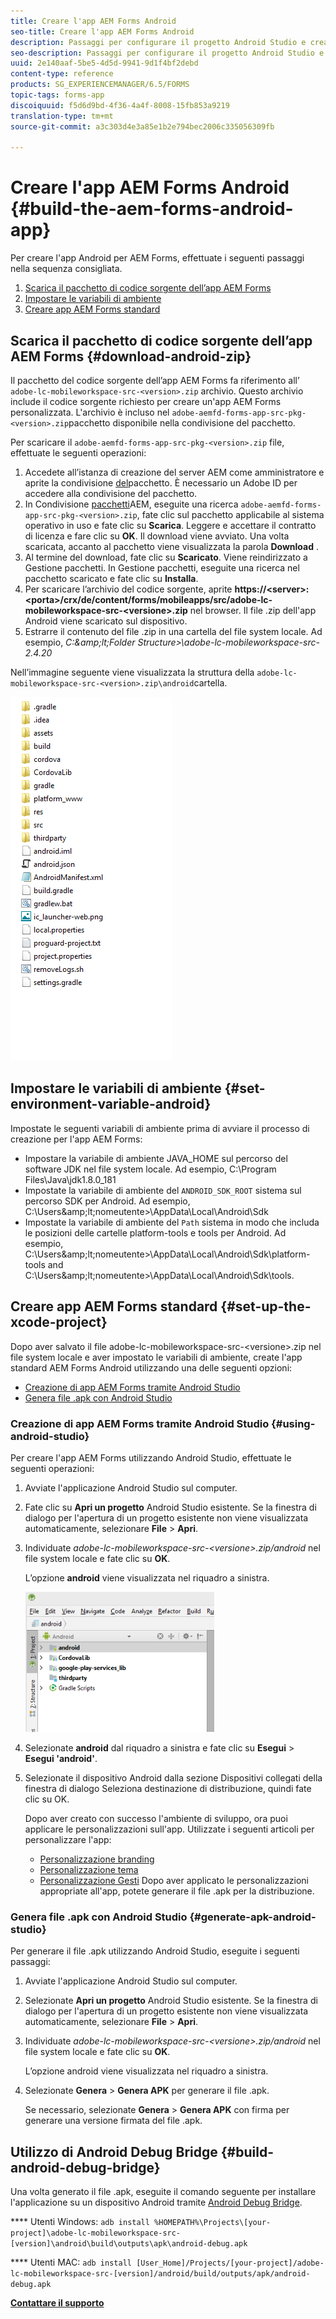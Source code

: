 ```yaml
---
title: Creare l'app AEM Forms Android
seo-title: Creare l'app AEM Forms Android
description: Passaggi per configurare il progetto Android Studio e creare il file .apk per l'app AEM Forms per Android
seo-description: Passaggi per configurare il progetto Android Studio e creare il file .apk per l'app AEM Forms per Android
uuid: 2e140aaf-5be5-4d5d-9941-9d1f4bf2debd
content-type: reference
products: SG_EXPERIENCEMANAGER/6.5/FORMS
topic-tags: forms-app
discoiquuid: f5d6d9bd-4f36-4a4f-8008-15fb853a9219
translation-type: tm+mt
source-git-commit: a3c303d4e3a85e1b2e794bec2006c335056309fb

---
```



# Creare l&#39;app AEM Forms Android {#build-the-aem-forms-android-app}

Per creare l&#39;app Android per AEM Forms, effettuate i seguenti passaggi nella sequenza consigliata.

1. [Scarica il pacchetto di codice sorgente dell’app AEM Forms](/help/forms/using/setup-eclipse-project-build-installer.md#main-pars-header-277929160)
1. [Impostare le variabili di ambiente](/help/forms/using/setup-eclipse-project-build-installer.md#main-pars-header-111803610)
1. [Creare app AEM Forms standard](/help/forms/using/setup-eclipse-project-build-installer.md#main-pars-heading-0)

## Scarica il pacchetto di codice sorgente dell’app AEM Forms {#download-android-zip}

Il pacchetto del codice sorgente dell’app AEM Forms fa riferimento all’ `adobe-lc-mobileworkspace-src-<version>.zip` archivio. Questo archivio include il codice sorgente richiesto per creare un&#39;app AEM Forms personalizzata. L&#39;archivio è incluso nel `adobe-aemfd-forms-app-src-pkg-<version>.zip`pacchetto disponibile nella condivisione del pacchetto.

Per scaricare il `adobe-aemfd-forms-app-src-pkg-<version>.zip` file, effettuate le seguenti operazioni:

1. Accedete all’istanza di creazione del server [](http://localhost:4502/) AEM come amministratore e aprite la condivisione [del](http://localhost:4502/crx/packageshare)pacchetto. È necessario un Adobe ID per accedere alla condivisione del pacchetto.
1. In Condivisione [pacchetti](http://localhost:4502/crx/packageshare/login.html)AEM, eseguite una ricerca `adobe-aemfd-forms-app-src-pkg-<version>.zip`, fate clic sul pacchetto applicabile al sistema operativo in uso e fate clic su **Scarica**. Leggere e accettare il contratto di licenza e fare clic su **OK**. Il download viene avviato. Una volta scaricata, accanto al pacchetto viene visualizzata la parola **Download** .
1. Al termine del download, fate clic su **Scaricato**. Viene reindirizzato a Gestione pacchetti. In Gestione pacchetti, eseguite una ricerca nel pacchetto scaricato e fate clic su **Installa**.
1. Per scaricare l’archivio del codice sorgente, aprite **https://&lt;server>:&lt;porta>/crx/de/content/forms/mobileapps/src/adobe-lc-mobileworkspace-src-&lt;versione>.zip** nel browser. Il file .zip dell&#39;app Android viene scaricato sul dispositivo.
1. Estrarre il contenuto del file .zip in una cartella del file system locale. Ad esempio, *C:\&amp;lt;Folder Structure>\adobe-lc-mobileworkspace-src-2.4.20*

Nell’immagine seguente viene visualizzata la struttura della `adobe-lc-mobileworkspace-src-<version>.zip\android`cartella.

![zip_android_folder_structure](assets/zip_android_folder_structure.png)

## Impostare le variabili di ambiente {#set-environment-variable-android}

Impostate le seguenti variabili di ambiente prima di avviare il processo di creazione per l&#39;app AEM Forms:

* Impostare la variabile di ambiente JAVA_HOME sul percorso del software JDK nel file system locale. Ad esempio, C:\Program Files\Java\jdk1.8.0_181
* Impostate la variabile di ambiente del `ANDROID_SDK_ROOT` sistema sul percorso SDK per Android. Ad esempio, C:\Users\&amp;lt;nomeutente>\AppData\Local\Android\Sdk
* Impostate la variabile di ambiente del `Path` sistema in modo che includa le posizioni delle cartelle platform-tools e tools per Android. Ad esempio, C:\Users\&amp;lt;nomeutente>\AppData\Local\Android\Sdk\platform-tools and C:\Users\&amp;lt;nomeutente>\AppData\Local\Android\Sdk\tools.

## Creare app AEM Forms standard {#set-up-the-xcode-project}

Dopo aver salvato il file adobe-lc-mobileworkspace-src-&lt;versione>.zip nel file system locale e aver impostato le variabili di ambiente, create l&#39;app standard AEM Forms Android utilizzando una delle seguenti opzioni:

* [Creazione di app AEM Forms tramite Android Studio](/help/forms/using/setup-eclipse-project-build-installer.md#main-pars-header-1347434739)
* [Genera file .apk con Android Studio](/help/forms/using/setup-eclipse-project-build-installer.md#main-pars-header-0)

### Creazione di app AEM Forms tramite Android Studio {#using-android-studio}

Per creare l&#39;app AEM Forms utilizzando Android Studio, effettuate le seguenti operazioni:

1. Avviate l&#39;applicazione Android Studio sul computer.
1. Fate clic su **Apri un progetto** Android Studio esistente. Se la finestra di dialogo per l&#39;apertura di un progetto esistente non viene visualizzata automaticamente, selezionare **File** > **Apri**.
1. Individuate *adobe-lc-mobileworkspace-src-&lt;versione>.zip/android* nel file system locale e fate clic su **OK**.

   L’opzione **android** viene visualizzata nel riquadro a sinistra.

   ![android_folder_studio](assets/android_folder_studio.png)

1. Selezionate **android** dal riquadro a sinistra e fate clic su **Esegui** > **Esegui &#39;android&#39;**.
1. Selezionate il dispositivo Android dalla sezione Dispositivi collegati della finestra di dialogo Seleziona destinazione di distribuzione, quindi fate clic su OK.

   Dopo aver creato con successo l&#39;ambiente di sviluppo, ora puoi applicare le personalizzazioni sull&#39;app. Utilizzate i seguenti articoli per personalizzare l&#39;app:

   * [Personalizzazione branding](/help/forms/using/branding-customization.md)
   * [Personalizzazione tema](/help/forms/using/theme-customization.md)
   * [Personalizzazione Gesti](/help/forms/using/gesture-customization.md)
   Dopo aver applicato le personalizzazioni appropriate all&#39;app, potete generare il file .apk per la distribuzione.

### Genera file .apk con Android Studio {#generate-apk-android-studio}

Per generare il file .apk utilizzando Android Studio, eseguite i seguenti passaggi:

1. Avviate l&#39;applicazione Android Studio sul computer.
1. Selezionate **Apri un progetto** Android Studio esistente. Se la finestra di dialogo per l&#39;apertura di un progetto esistente non viene visualizzata automaticamente, selezionare **File** > **Apri**.
1. Individuate *adobe-lc-mobileworkspace-src-&lt;versione>.zip/android* nel file system locale e fate clic su **OK**.

   L’opzione android viene visualizzata nel riquadro a sinistra.

1. Selezionate **Genera** > **Genera APK** per generare il file .apk.

   Se necessario, selezionate **Genera** > **Genera APK** con firma per generare una versione [](https://developer.android.com/studio/publish/app-signing) firmata del file .apk.

## Utilizzo di Android Debug Bridge {#build-android-debug-bridge}

Una volta generato il file .apk, eseguite il comando seguente per installare l&#39;applicazione su un dispositivo Android tramite [Android Debug Bridge](https://developer.android.com/tools/help/adb.html).

**** Utenti Windows: `adb install %HOMEPATH%\Projects\[your-project]\adobe-lc-mobileworkspace-src-[version]\android\build\outputs\apk\android-debug.apk`

**** Utenti MAC: `adb install [User_Home]/Projects/[your-project]/adobe-lc-mobileworkspace-src-[version]/android/build/outputs/apk/android-debug.apk`

**[Contattare il supporto](https://www.adobe.com/account/sign-in.supportportal.html)**
